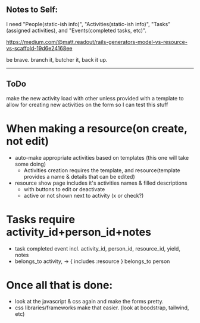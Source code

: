 ## Notes to Self: 

I need "People(static-ish info)", "Activities(static-ish info)", "Tasks"(assigned activities), and "Events(completed tasks, etc)".

https://medium.com/@matt.readout/rails-generators-model-vs-resource-vs-scaffold-19d6e24168ee

be brave. branch it, butcher it, back it up.


-------------------

## ToDo

make the new activity load with other unless provided with a template to allow for creating new activities on the form so I can test this stuff

# When making a resource(on create, not edit)
  * auto-make appropriate activities based on templates (this one will take some doing)
    * Activities creation requires the template, and resource(template provides a name & details that can be edited)
  * resource show page includes it's activities names & filled descriptions 
    * with buttons to edit or deactivate
    * active or not shown next to activity (x or check?)

# Tasks require activity_id+person_id+notes
  * task completed event incl. activity_id, person_id, resource_id, yield, notes
  * belongs_to activity, -> { includes :resource }
    belongs_to person

# Once all that is done:
  * look at the javascript & css again and make the forms pretty.
  * css libraries/frameworks make that easier. (look at boodstrap, tailwind, etc)
